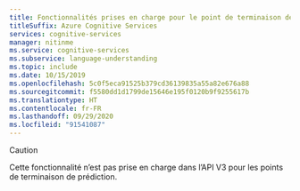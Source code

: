 ```yaml
---
title: Fonctionnalités prises en charge pour le point de terminaison de prédiction V2, mais non prises en charge pour le point de terminaison de prédiction V3
titleSuffix: Azure Cognitive Services
services: cognitive-services
manager: nitinme
ms.service: cognitive-services
ms.subservice: language-understanding
ms.topic: include
ms.date: 10/15/2019
ms.openlocfilehash: 5c0f5eca91525b379cd36139835a55a82e676a88
ms.sourcegitcommit: f5580dd1d1799de15646e195f0120b9f9255617b
ms.translationtype: HT
ms.contentlocale: fr-FR
ms.lasthandoff: 09/29/2020
ms.locfileid: "91541087"
---
```

> [!Caution]
> Cette fonctionnalité n’est pas prise en charge dans l’API V3 pour les points de terminaison de prédiction. 